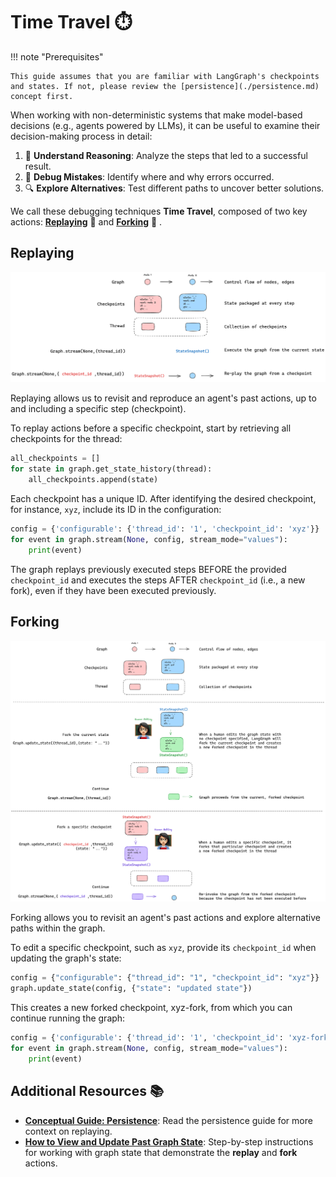 # Time Travel ⏱️

!!! note "Prerequisites"

    This guide assumes that you are familiar with LangGraph's checkpoints and states. If not, please review the [persistence](./persistence.md) concept first.


When working with non-deterministic systems that make model-based decisions (e.g., agents powered by LLMs), it can be useful to examine their decision-making process in detail:

1. 🤔 **Understand Reasoning**: Analyze the steps that led to a successful result.
2. 🐞 **Debug Mistakes**: Identify where and why errors occurred.
3. 🔍 **Explore Alternatives**: Test different paths to uncover better solutions.

We call these debugging techniques **Time Travel**, composed of two key actions: [**Replaying**](#replaying) 🔁 and [**Forking**](#forking) 🔀 .

## Replaying

![](./img/human_in_the_loop/replay.png)

Replaying allows us to revisit and reproduce an agent's past actions, up to and including a specific step (checkpoint).

To replay actions before a specific checkpoint, start by retrieving all checkpoints for the thread:

```python
all_checkpoints = []
for state in graph.get_state_history(thread):
    all_checkpoints.append(state)
```

Each checkpoint has a unique ID. After identifying the desired checkpoint, for instance, `xyz`, include its ID in the configuration:

```python
config = {'configurable': {'thread_id': '1', 'checkpoint_id': 'xyz'}}
for event in graph.stream(None, config, stream_mode="values"):
    print(event)
```

The graph replays previously executed steps BEFORE the provided `checkpoint_id` and executes the steps AFTER `checkpoint_id` (i.e., a new fork), even if they have been executed previously.

## Forking

![](./img/human_in_the_loop/forking.png)

Forking allows you to revisit an agent's past actions and explore alternative paths within the graph.

To edit a specific checkpoint, such as `xyz`, provide its `checkpoint_id` when updating the graph's state:

```python
config = {"configurable": {"thread_id": "1", "checkpoint_id": "xyz"}}
graph.update_state(config, {"state": "updated state"})
```

This creates a new forked checkpoint, xyz-fork, from which you can continue running the graph:

```python
config = {'configurable': {'thread_id': '1', 'checkpoint_id': 'xyz-fork'}}
for event in graph.stream(None, config, stream_mode="values"):
    print(event)
```

## Additional Resources 📚

- [**Conceptual Guide: Persistence**](https://langchain-ai.github.io/langgraph/concepts/persistence/#replay): Read the persistence guide for more context on replaying.
- [**How to View and Update Past Graph State**](../how-tos/human_in_the_loop/time-travel.ipynb): Step-by-step instructions for working with graph state that demonstrate the **replay** and **fork** actions.
